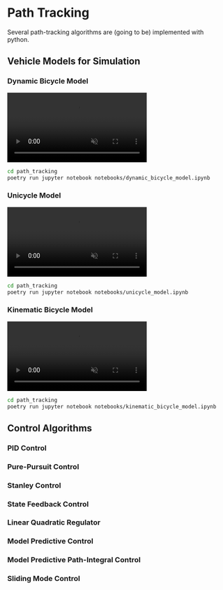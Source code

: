 # Path Tracking
Several path-tracking algorithms are (going to be) implemented with python.


## Vehicle Models for Simulation
### Dynamic Bicycle Model
<div><video controls src="./media/dbm_demo.mp4" width="320px" muted="false"></video></div>

```sh
cd path_tracking
poetry run jupyter notebook notebooks/dynamic_bicycle_model.ipynb
```

### Unicycle Model
<div><video controls src="./media/ucm_demo.mp4" width="320px" muted="false"></video></div>

```sh
cd path_tracking
poetry run jupyter notebook notebooks/unicycle_model.ipynb
```

### Kinematic Bicycle Model
<div><video controls src="./media/kbm_demo.mp4" width="320px" muted="false"></video></div>

```sh
cd path_tracking
poetry run jupyter notebook notebooks/kinematic_bicycle_model.ipynb
```


## Control Algorithms
### PID Control


### Pure-Pursuit Control


### Stanley Control


### State Feedback Control


### Linear Quadratic Regulator


### Model Predictive Control


### Model Predictive Path-Integral Control


### Sliding Mode Control